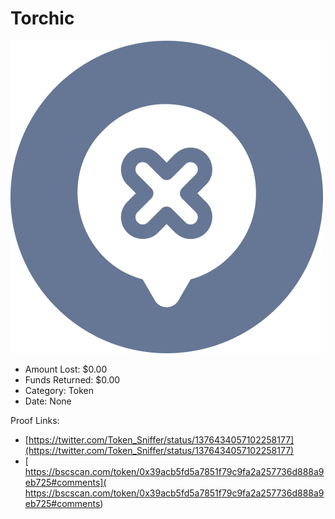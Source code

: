 # Torchic
![Torchic](/rektimages/Torchic.png)
- Amount Lost: $0.00
- Funds Returned: $0.00
- Category: Token
- Date: None



Proof Links:
- [https://twitter.com/Token_Sniffer/status/1376434057102258177](https://twitter.com/Token_Sniffer/status/1376434057102258177)
- [ https://bscscan.com/token/0x39acb5fd5a7851f79c9fa2a257736d888a9eb725#comments]( https://bscscan.com/token/0x39acb5fd5a7851f79c9fa2a257736d888a9eb725#comments)


